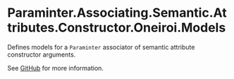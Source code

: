# Paraminter.Associating.Semantic.Attributes.Constructor.Oneiroi.Models

Defines models for a `Paraminter` associator of semantic attribute constructor arguments.

See [GitHub](https://github.com/Paraminter/Paraminter.Associating.Semantic.Attributes.Constructor.Koalemos) for more information.